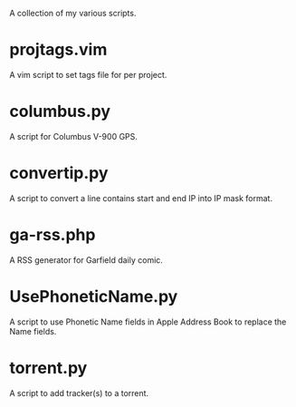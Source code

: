 A collection of my various scripts.

projtags.vim
============

A vim script to set tags file for per project.

[1]: http://www.vim.org/scripts/script.php?script_id=1873

columbus.py
===========

A script for Columbus V-900 GPS.

[2]: http://wang.yuxuan.org/blog/2009/4/28/a_script_for_columbus_v_900_gps

convertip.py
============

A script to convert a line contains start and end IP into IP mask format. 

[3]: http://wang.yuxuan.org/blog/2009/4/2/python_script_to_convert_from_ip_range_to_ip_mask

ga-rss.php
==========

A RSS generator for Garfield daily comic.

[4]: http://fishy.buddie5.com/item/438

UsePhoneticName.py
==================

A script to use Phonetic Name fields in Apple Address Book to replace the Name fields.

[5]: http://fishy.buddie5.com/item/727

torrent.py
==========

A script to add tracker(s) to a torrent.
